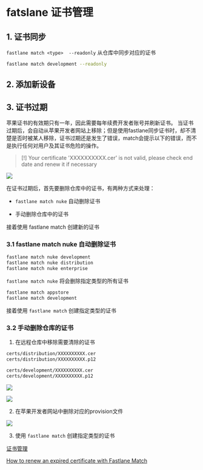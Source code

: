
# fatslane 证书管理

## 1. 证书同步

`fastlane match <type>  --readonly` 从仓库中同步对应的证书

```sh
fastlane match development --readonly
```


## 2. 添加新设备


## 3. 证书过期

苹果证书的有效期只有一年，因此需要每年续费开发者账号并刷新证书。 当证书过期后，会自动从苹果开发者网站上移除；但是使用fastlane同步证书时，却不清楚是否时被某人移除，证书过期还是发生了错误，match会提示以下的错误，而不是执行任何对用户及其证书危险的操作。

> [!] Your certificate 'XXXXXXXXXX.cer' is not valid, please check end date and renew it if necessary

![](https://gitee.com/existorlive/exist-or-live-pic/raw/master/202202220123931.png)

在证书过期后，首先要删除仓库中的证书，有两种方式来处理：

- `fastlane match nuke` 自动删除证书

- 手动删除仓库中的证书

接着使用 fastlane match 创建新的证书

### 3.1  fastlane match nuke 自动删除证书

```sh 
fastlane match nuke development
fastlane match nuke distribution
fastlane match nuke enterprise
```

`fastlane match nuke` 将会删除指定类型的所有证书

```sh 
fastlane match appstore
fastlane match development
```

接着使用 `fastlane match` 创建指定类型的证书

### 3.2 手动删除仓库的证书

1. 在远程仓库中移除需要清除的证书

```sh
certs/distribution/XXXXXXXXXX.cer
certs/distribution/XXXXXXXXXX.p12

certs/development/XXXXXXXXXX.cer
certs/development/XXXXXXXXXX.p12
```

![](https://gitee.com/existorlive/exist-or-live-pic/raw/master/202202220132059.png)

![](https://gitee.com/existorlive/exist-or-live-pic/raw/master/202202220132048.png)

2. 在苹果开发者网站中删除对应的provision文件 

![](https://gitee.com/existorlive/exist-or-live-pic/raw/master/202202220135273.png)

3.  使用 `fastlane match` 创建指定类型的证书




[证书管理](https://juejin.cn/post/6844903663949840392)

[How to renew an expired certificate with Fastlane Match](https://sarunw.com/posts/how-to-renew-expired-certificate-with-fastlane-match/)